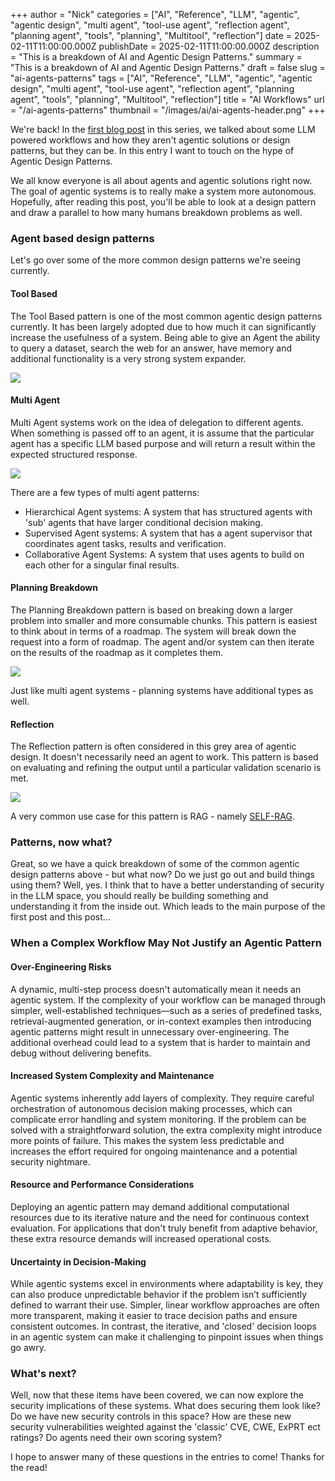 +++
author = "Nick"
categories = ["AI", "Reference", "LLM", "agentic", "agentic design", "multi agent", "tool-use agent", "reflection agent", "planning agent", "tools", "planning", "Multitool", "reflection"]
date = 2025-02-11T11:00:00.000Z
publishDate = 2025-02-11T11:00:00.000Z
description = "This is a breakdown of AI and Agentic Design Patterns."
summary = "This is a breakdown of AI and Agentic Design Patterns."
draft = false
slug = "ai-agents-patterns"
tags = ["AI", "Reference", "LLM", "agentic", "agentic design", "multi agent", "tool-use agent", "reflection agent", "planning agent", "tools", "planning", "Multitool", "reflection"]
title = "AI Workflows"
url = "/ai-agents-patterns"
thumbnail = "/images/ai/ai-agents-header.png"
+++

We're back! In the [first blog post](https://rootflag.io/ai-workflows/) in this series, we talked about some LLM powered workflows and how they aren't agentic solutions or design patterns, but they can be. In this entry I want to touch on the hype of Agentic Design Patterns.

We all know everyone is all about agents and agentic solutions right now. The goal of agentic systems is to really make a system more autonomous. Hopefully, after reading this post, you'll be able to look at a design pattern and draw a parallel to how many humans breakdown problems as well.

### Agent based design patterns
Let's go over some of the more common design patterns we're seeing currently. 

#### Tool Based
The Tool Based pattern is one of the most common agentic design patterns currently. It has been largely adopted due to how much it can significantly increase the usefulness of a system. Being able to give an Agent the ability to query a dataset, search the web for an answer, have memory and additional functionality is a very strong system expander.

![](/images/ai/agent-tools.png)


#### Multi Agent
Multi Agent systems work on the idea of delegation to different agents. When something is passed off to an agent, it is assume that the particular agent has a specific LLM based purpose and will return a result within the expected structured response.

![](/images/ai/agent-multi.png)

There are a few types of multi agent patterns:
- Hierarchical Agent systems: A system that has structured agents with 'sub' agents that have larger conditional decision making.
- Supervised Agent systems: A system that has a agent supervisor that coordinates agent tasks, results and verification.
- Collaborative Agent Systems: A system that uses agents to build on each other for a singular final results.

#### Planning Breakdown
The Planning Breakdown pattern is based on breaking down a larger problem into smaller and more consumable chunks. This pattern is easiest to think about in terms of a roadmap. The system will break down the request into a form of roadmap. The agent and/or system can then iterate on the results of the roadmap as it completes them. 

![](/images/ai/agent-planning.png)

Just like multi agent systems - planning systems have additional types as well.

#### Reflection
The Reflection pattern is often considered in this grey area of agentic design. It doesn't necessarily need an agent to work. This pattern is based on evaluating and refining the output until a particular validation scenario is met.

![](/images/ai/agent-reflection.png)

A very common use case for this pattern is RAG - namely [SELF-RAG](https://arxiv.org/abs/2310.11511).

### Patterns, now what?
Great, so we have a quick breakdown of some of the common agentic design patterns above - but what now? Do we just go out and build things using them? Well, yes. I think that to have a better understanding of security in the LLM space, you should really be building something and understanding it from the inside out. Which leads to the main purpose of the first post and this post...

### When a Complex Workflow May Not Justify an Agentic Pattern

#### Over-Engineering Risks 
A dynamic, multi-step process doesn't automatically mean it needs an agentic system. If the complexity of your workflow can be managed through simpler, well-established techniques—such as a series of predefined tasks, retrieval-augmented generation, or in-context examples then introducing agentic patterns might result in unnecessary over-engineering. The additional overhead could lead to a system that is harder to maintain and debug without delivering benefits.

#### Increased System Complexity and Maintenance  
Agentic systems inherently add layers of complexity. They require careful orchestration of autonomous decision making processes, which can complicate error handling and system monitoring. If the problem can be solved with a straightforward solution, the extra complexity might introduce more points of failure. This makes the system less predictable and increases the effort required for ongoing maintenance and a potential security nightmare.

#### Resource and Performance Considerations 
Deploying an agentic pattern may demand additional computational resources due to its iterative nature and the need for continuous context evaluation. For applications that don't truly benefit from adaptive behavior, these extra resource demands will increased operational costs.

#### Uncertainty in Decision-Making  
While agentic systems excel in environments where adaptability is key, they can also produce unpredictable behavior if the problem isn’t sufficiently defined to warrant their use. Simpler, linear workflow approaches are often more transparent, making it easier to trace decision paths and ensure consistent outcomes. In contrast, the iterative, and 'closed' decision loops in an agentic system can make it challenging to pinpoint issues when things go awry.

### What's next? 
Well, now that these items have been covered, we can now explore the security implications of these systems. What does securing them look like? Do we have new security controls in this space? How are these new security vulnerabilities weighted against the 'classic' CVE, CWE, ExPRT ect ratings? Do agents need their own scoring system? 

I hope to answer many of these questions in the entries to come! Thanks for the read!
